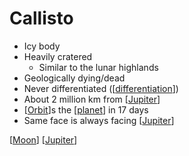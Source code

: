 # Callisto

- Icy body
- Heavily cratered
  - Similar to the lunar highlands
- Geologically dying/dead
- Never differentiated ([[differentiation]])
- About 2 million km from [[Jupiter]]
- [[Orbit]]s the [[planet]] in 17 days
- Same face is always facing [[Jupiter]]

[[Moon]] [[Jupiter]]

[//begin]: # "Autogenerated link references for markdown compatibility"
[differentiation]: differentiation "Differentiation"
[jupiter]: jupiter "Jupiter ♃"
[orbit]: orbit "Orbit"
[planet]: planet "Planet"
[moon]: moon "Moon"
[//end]: # "Autogenerated link references"
